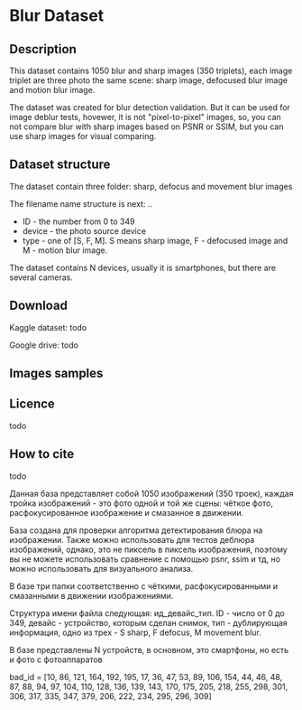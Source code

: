 # Blur Dataset
## Description
This dataset contains 1050 blur and sharp images (350 triplets), each image triplet are three photo the same scene: sharp image, defocused blur image and motion blur image.

The dataset was created for blur detection validation. But it can be used for image deblur tests, hovewer, it is not "pixel-to-pixel" images, so, you can not compare blur with sharp images based on PSNR or SSIM, but you can use sharp images for visual comparing.

## Dataset structure

The dataset contain three folder: sharp, defocus and movement blur images

The filename name structure is next: <id>_<device>_<type>.<extension>.
 - ID - the number from 0 to 349
 - device - the photo source device
 - type - one of [S, F, M]. S means sharp image, F - defocused image and M - motion blur image.
          
The dataset contains N devices, usually it is smartphones, but there are several cameras.

## Download
Kaggle dataset: todo

Google drive: todo

## Images samples

## Licence
todo

## How to cite
todo


Данная база представляет собой 1050 изображений (350 троек), каждая тройка изображений - это фото одной и той же сцены: чёткое фото, расфокусированное изображение и смазанное в движении.

База создана для проверки алгоритма детектирования блюра на изображении. Также можно использовать для тестов деблюра изображений, однако, это не пиксель в пиксель изображения, поэтому вы не можете использовать сравнение с помощью psnr, ssim и тд, но можно использовать для визуального анализа.

В базе три папки соответственно с чёткими, расфокусированными и смазанными в движении изображениями.

Структура имени файла следующая: ид_девайс_тип. ID - число от 0 до 349, девайс - устройство, которым сделан снимок, тип - дублирующая информация, одно из трех - S sharp, F defocus, M movement blur.

В базе представлены N устройств, в основном, это смартфоны, но есть и фото с фотоаппаратов

bad_id = [10, 86, 121, 164, 192, 195, 17, 36, 47, 53, 89, 106, 154, 44, 46, 48, 87, 88, 94, 97, 104, 110, 128, 136, 139,
          143, 170, 175, 205, 218, 255, 298, 301, 306, 317, 335, 347, 379, 206, 222, 234, 295, 296, 309]
